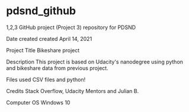 # pdsnd_github
1,2,3
GitHub project (Project 3) repository for PDSND

Date created
created April 14, 2021

Project Title
Bikeshare project

Description
This project is based on Udacity's nanodegree using python and bikeshare data from previous project.

Files used
CSV files and python!

Credits
Stack Overflow, Udacity Mentors and Julian B.

Computer OS
Windows 10

